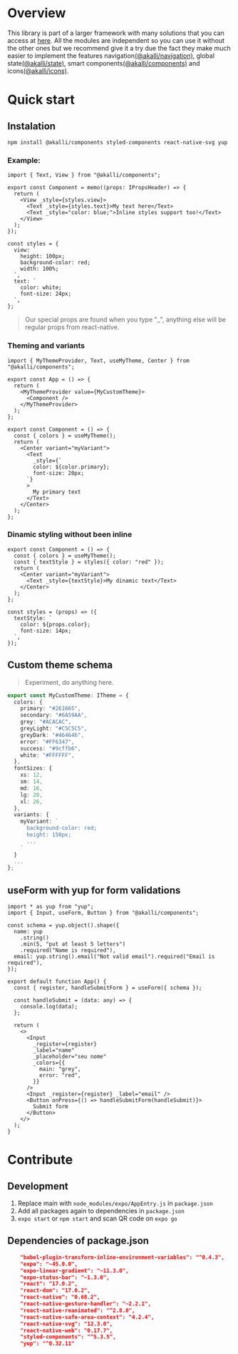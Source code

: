 # Overview

This library is part of a larger framework with many solutions that you can access at [here](https://github.com/akallidreams/create-akalli-app). All the modules are independent so you can use it without the other ones but we recommend give it a try due the fact they make much easier to implement the features navigation[(@akalli/navigation)](https://github.com/akallidreams/navigation), global state[(@akalli/state)](https://github.com/akallidreams/state), smart components[(@akalli/components)](https://github.com/akallidreams/components) and icons[(@akalli/icons)](https://github.com/akallidreams/icons).

# Quick start

## Instalation

`npm install @akalli/components styled-components react-native-svg yup`

### Example:

```tsx
import { Text, View } from "@akalli/components";

export const Component = memo((props: IPropsHeader) => {
  return (
    <View _style={styles.view}>
      <Text _style={styles.text}>My text here</Text>
      <Text _style="color: blue;">Inline styles support too!</Text>
    </View>
  );
});

const styles = {
  view: `
    height: 100px;
    background-color: red;
    width: 100%;
  `,
  text: `
    color: white;
    font-size: 24px;
  `,
};
```

> Our special props are found when you type "\_", anything else will be regular props from react-native.

### Theming and variants

```tsx
import { MyThemeProvider, Text, useMyTheme, Center } from "@akalli/components";

export const App = () => {
  return (
    <MyThemeProvider value={MyCustomTheme}>
      <Component />
    </MyThemeProvider>
  );
};

export const Component = () => {
  const { colors } = useMyTheme();
  return (
    <Center variant="myVariant">
      <Text
        _style={`
        color: ${color.primary};
        font-size: 20px;
      `}
      >
        My primary text
      </Text>
    </Center>
  );
};
```

### Dinamic styling without been inline

```tsx
export const Component = () => {
  const { colors } = useMyTheme();
  const { textStyle } = styles({ color: "red" });
  return (
    <Center variant="myVariant">
      <Text _style={textStyle}>My dinamic text</Text>
    </Center>
  );
};

const styles = (props) => ({
  textStyle: `
    color: ${props.color};
    font-size: 14px;
  `,
});
```

## Custom theme schema

> Experiment, do anything here.

```ts
export const MyCustomTheme: ITheme = {
  colors: {
    primary: "#261665",
    secondary: "#6A59AA",
    grey: "#ACACAC",
    greyLight: "#C5C5C5",
    greyDark: "#464646",
    error: "#FF6347",
    success: "#9cffb6",
    white: "#FFFFFF",
  },
  fontSizes: {
    xs: 12,
    sm: 14,
    md: 16,
    lg: 20,
    xl: 26,
  },
  variants: {
    myVariant: `
      background-color: red;
      height: 150px;
      ...
    `
  }
  ...
};
```

## useForm with yup for form validations

```tsx
import * as yup from "yup";
import { Input, useForm, Button } from "@akalli/components";

const schema = yup.object().shape({
  name: yup
    .string()
    .min(5, "put at least 5 letters")
    .required("Name is required"),
  email: yup.string().email("Not valid email").required("Email is required"),
});

export default function App() {
  const { register, handleSubmitForm } = useForm({ schema });

  const handleSubmit = (data: any) => {
    console.log(data);
  };

  return (
    <>
      <Input
        _register={register}
        _label="name"
        _placeholder="seu nome"
        _colors={{
          main: "grey",
          error: "red",
        }}
      />
      <Input _register={register} _label="email" />
      <Button onPress={() => handleSubmitForm(handleSubmit)}>
        Submit form
      </Button>
    </>
  );
}
```

# Contribute

## Development

1.  Replace main with `node_modules/expo/AppEntry.js` in `package.json`
2.  Add all packages again to dependencies in `package.json`
3.  `expo start` or `npm start` and scan QR code on `expo go`

## Dependencies of package.json

```json
    "babel-plugin-transform-inline-environment-variables": "^0.4.3",
    "expo": "~45.0.0",
    "expo-linear-gradient": "~11.3.0",
    "expo-status-bar": "~1.3.0",
    "react": "17.0.2",
    "react-dom": "17.0.2",
    "react-native": "0.68.2",
    "react-native-gesture-handler": "~2.2.1",
    "react-native-reanimated": "^2.8.0",
    "react-native-safe-area-context": "4.2.4",
    "react-native-svg": "12.3.0",
    "react-native-web": "0.17.7",
    "styled-components": "^5.3.5",
    "yup": "^0.32.11"
```
